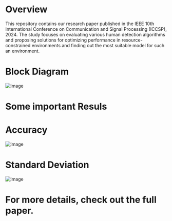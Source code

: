 # Overview

This repository contains our research paper published in the IEEE 10th International Conference on Communication and Signal Processing (ICCSP), 2024. The study focuses on evaluating various human detection algorithms and proposing solutions for optimizing performance in resource-constrained environments and finding out the most suitable model for such an environment.

# Block Diagram

![image](https://github.com/user-attachments/assets/2f34cf16-4c51-4b98-9505-573c1ca5ed30)

# Some important Resuls

# Accuracy
![image](https://github.com/user-attachments/assets/d2ede365-f605-476c-8889-221a435cb507) 

# Standard Deviation
![image](https://github.com/user-attachments/assets/22953d5c-71c5-411f-b750-ac277a88c2a5)

# For more details, check out the full paper.
